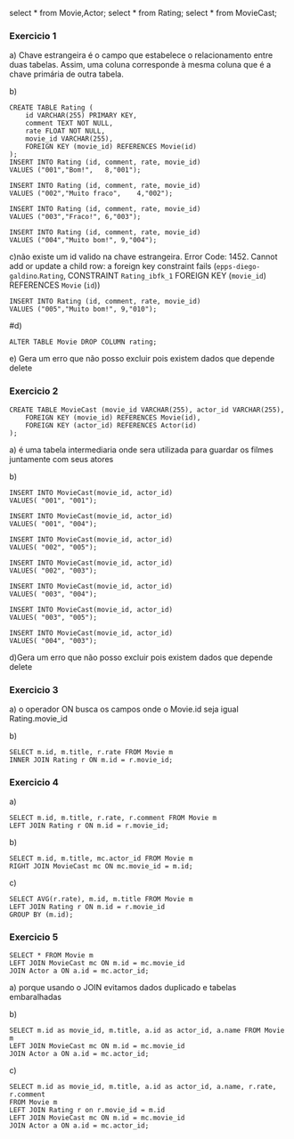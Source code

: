 select * from Movie,Actor;
select * from Rating;
select * from MovieCast;

### Exercicio 1
a) Chave estrangeira é o campo que estabelece o relacionamento entre duas tabelas. Assim, uma coluna corresponde à mesma coluna que é a chave primária de outra tabela. 

 b)
```
CREATE TABLE Rating (
	id VARCHAR(255) PRIMARY KEY, 
	comment TEXT NOT NULL, 
	rate FLOAT NOT NULL, 
	movie_id VARCHAR(255),
	FOREIGN KEY (movie_id) REFERENCES Movie(id)
);
INSERT INTO Rating (id, comment, rate, movie_id) 
VALUES ("001","Bom!",	8,"001");

INSERT INTO Rating (id, comment, rate, movie_id) 
VALUES ("002","Muito fraco",	4,"002");

INSERT INTO Rating (id, comment, rate, movie_id) 
VALUES ("003","Fraco!",	6,"003");

INSERT INTO Rating (id, comment, rate, movie_id) 
VALUES ("004","Muito bom!",	9,"004");
```

c)não existe um id valido na chave estrangeira. Error Code: 1452. Cannot add or update a child row: a foreign key constraint fails (`epps-diego-galdino`.`Rating`,  CONSTRAINT `Rating_ibfk_1` FOREIGN KEY (`movie_id`) REFERENCES `Movie` (`id`))

```
INSERT INTO Rating (id, comment, rate, movie_id) 
VALUES ("005","Muito bom!",	9,"010");
```
#d)
```
ALTER TABLE Movie DROP COLUMN rating;
```
e) Gera um erro que não posso excluir pois existem dados que depende delete

### Exercicio 2
```
CREATE TABLE MovieCast (movie_id VARCHAR(255), actor_id VARCHAR(255),
    FOREIGN KEY (movie_id) REFERENCES Movie(id),
    FOREIGN KEY (actor_id) REFERENCES Actor(id)
);
```
a) é uma tabela intermediaria onde sera utilizada para guardar os filmes juntamente com seus atores

b)
```
INSERT INTO MovieCast(movie_id, actor_id)
VALUES(	"001", "001");

INSERT INTO MovieCast(movie_id, actor_id)
VALUES(	"001", "004");

INSERT INTO MovieCast(movie_id, actor_id)
VALUES(	"002", "005");

INSERT INTO MovieCast(movie_id, actor_id)
VALUES(	"002", "003");

INSERT INTO MovieCast(movie_id, actor_id)
VALUES(	"003", "004");

INSERT INTO MovieCast(movie_id, actor_id)
VALUES(	"003", "005");

INSERT INTO MovieCast(movie_id, actor_id)
VALUES(	"004", "003");
```
d)Gera um erro que não posso excluir pois existem dados que depende delete
### Exercicio 3
a) o operador ON busca os campos onde o Movie.id seja igual Rating.movie_id

b)
```
SELECT m.id, m.title, r.rate FROM Movie m
INNER JOIN Rating r ON m.id = r.movie_id;
```
### Exercicio 4
a)
```
SELECT m.id, m.title, r.rate, r.comment FROM Movie m
LEFT JOIN Rating r ON m.id = r.movie_id;
```
b)
```
SELECT m.id, m.title, mc.actor_id FROM Movie m
RIGHT JOIN MovieCast mc ON mc.movie_id = m.id;
```
c)
```
SELECT AVG(r.rate), m.id, m.title FROM Movie m
LEFT JOIN Rating r ON m.id = r.movie_id
GROUP BY (m.id);
```
### Exercicio 5

```
SELECT * FROM Movie m
LEFT JOIN MovieCast mc ON m.id = mc.movie_id
JOIN Actor a ON a.id = mc.actor_id;
```
a) porque usando o JOIN evitamos dados duplicado e tabelas embaralhadas

b)
```
SELECT m.id as movie_id, m.title, a.id as actor_id, a.name FROM Movie m
LEFT JOIN MovieCast mc ON m.id = mc.movie_id
JOIN Actor a ON a.id = mc.actor_id;
```
c)
```
SELECT m.id as movie_id, m.title, a.id as actor_id, a.name, r.rate, r.comment 
FROM Movie m
LEFT JOIN Rating r on r.movie_id = m.id
LEFT JOIN MovieCast mc ON m.id = mc.movie_id
JOIN Actor a ON a.id = mc.actor_id;
```
